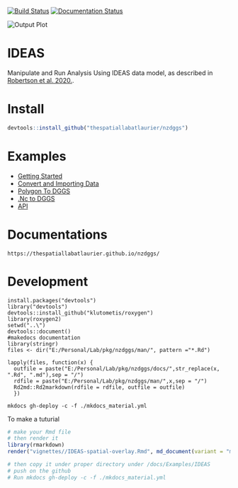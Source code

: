 [![Build Status](https://travis-ci.com/am2222/nzdggs.svg?branch=master)](https://travis-ci.com/am2222/nzdggs) [![Documentation Status](https://readthedocs.org/projects/nzdggs/badge/?version=latest)](https://thespatiallabatlaurier.github.io/nzdggs/)

![Output Plot](docs/Examples/Rplot1.png)

# IDEAS
Manipulate and Run Analysis Using IDEAS data model, as described in  [Robertson et
al. 2020.](https://www.sciencedirect.com/science/article/pii/S0924271620300502).

# Install

```r
devtools::install_github("thespatiallabatlaurier/nzdggs")

```

# Examples
 
- [Getting Started](https://thespatiallabatlaurier.github.io/nzdggs/Examples/GettingStarted/)
- [Convert and Importing Data](https://thespatiallabatlaurier.github.io/nzdggs/Examples/ImportData/convert_csv_to_dggs/)
- [Polygon To DGGS](https://thespatiallabatlaurier.github.io/nzdggs/Examples/ImportData/convert_polygon_to_dggs/)
- [.Nc to DGGS](https://thespatiallabatlaurier.github.io/nzdggs/Examples/ImportData/import_nc_file/)
- [API](https://thespatiallabatlaurier.github.io/nzdggs/)


# Documentations

```
https://thespatiallabatlaurier.github.io/nzdggs/
```


# Development
```
install.packages("devtools")
library("devtools")
devtools::install_github("klutometis/roxygen")
library(roxygen2)
setwd("..\")
devtools::document()
#makedocs documentation
library(stringr)
files <- dir("E:/Personal/Lab/pkg/nzdggs/man/", pattern ="*.Rd")

lapply(files, function(x) {
  outfile = paste("E:/Personal/Lab/pkg/nzdggs/docs/",str_replace(x, ".Rd", ".md"),sep = "/")
  rdfile = paste("E:/Personal/Lab/pkg/nzdggs/man/",x,sep = "/")
  Rd2md::Rd2markdown(rdfile = rdfile, outfile = outfile)
  })

mkdocs gh-deploy -c -f ./mkdocs_material.yml
```
To make a tuturial

```r
# make your Rmd file
# then render it
library(rmarkdown)
render("vignettes//IDEAS-spatial-overlay.Rmd", md_document(variant = "markdown_github"))

# then copy it under proper directory under /docs/Examples/IDEAS
# push on the github
# Run mkdocs gh-deploy -c -f ./mkdocs_material.yml

```




